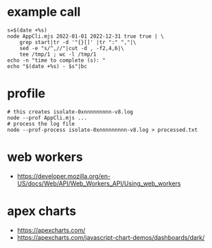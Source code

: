 # example call
```
s=$(date +%s)
node AppCli.mjs 2022-01-01 2022-12-31 true true | \
	grep start|tr -d '"{}[]' |tr ":" ","|\
	sed -e "s/^,//"|cut -d , -f2,4,6|\
	tee /tmp/1 ; wc -l /tmp/1
echo -n "time to complete (s): "
echo "$(date +%s) - $s"|bc
```

# profile
```
# this creates isolate-0xnnnnnnnnn-v8.log
node --prof AppCli.mjs ...
# process the log file
node --prof-process isolate-0xnnnnnnnnn-v8.log > processed.txt
```

# web workers
- https://developer.mozilla.org/en-US/docs/Web/API/Web_Workers_API/Using_web_workers

# apex charts
- https://apexcharts.com/
- https://apexcharts.com/javascript-chart-demos/dashboards/dark/
